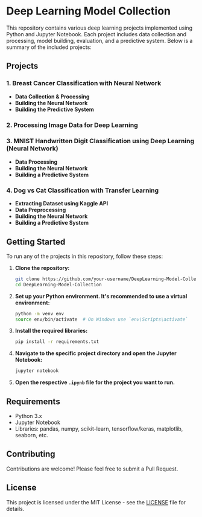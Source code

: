 # Deep Learning Model Collection

This repository contains various deep learning projects implemented using Python and Jupyter Notebook. Each project includes data collection and processing, model building, evaluation, and a predictive system. Below is a summary of the included projects:

## Projects

### 1. Breast Cancer Classification with Neural Network
- **Data Collection & Processing**
- **Building the Neural Network**
- **Building the Predictive System**

### 2. Processing Image Data for Deep Learning

### 3. MNIST Handwritten Digit Classification using Deep Learning (Neural Network)
- **Data Processing**
- **Building the Neural Network**
- **Building a Predictive System**

### 4. Dog vs Cat Classification with Transfer Learning
- **Extracting Dataset using Kaggle API**
- **Data Preprocessing**
- **Building the Neural Network**
- **Building a Predictive System**

## Getting Started

To run any of the projects in this repository, follow these steps:

1. **Clone the repository:**
    ```bash
    git clone https://github.com/your-username/DeepLearning-Model-Collection.git
    cd DeepLearning-Model-Collection
    ```

2. **Set up your Python environment. It's recommended to use a virtual environment:**
    ```bash
    python -m venv env
    source env/bin/activate  # On Windows use `env\Scripts\activate`
    ```

3. **Install the required libraries:**
    ```bash
    pip install -r requirements.txt
    ```

4. **Navigate to the specific project directory and open the Jupyter Notebook:**
    ```bash
    jupyter notebook
    ```

5. **Open the respective `.ipynb` file for the project you want to run.**

## Requirements

- Python 3.x
- Jupyter Notebook
- Libraries: pandas, numpy, scikit-learn, tensorflow/keras, matplotlib, seaborn, etc.

## Contributing

Contributions are welcome! Please feel free to submit a Pull Request.

## License

This project is licensed under the MIT License - see the [LICENSE](LICENSE) file for details.
